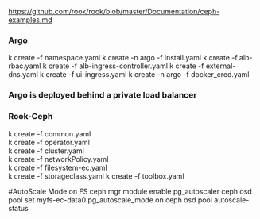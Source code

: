 <https://github.com/rook/rook/blob/master/Documentation/ceph-examples.md><br>

### Argo
k create -f namespace.yaml
k create -n argo -f install.yaml
k create -f alb-rbac.yaml
k create -f alb-ingress-controller.yaml
k create -f external-dns.yaml
k create -f ui-ingress.yaml
k create -n argo -f docker_cred.yaml
### Argo is deployed behind a private load balancer

### Rook-Ceph
k create -f common.yaml<br>
k create -f operator.yaml<br>
k create -f cluster.yaml<br>
k create -f networkPolicy.yaml<br>
k create -f filesystem-ec.yaml<br>
k create -f storageclass.yaml
k create -f toolbox.yaml<br>


#AutoScale Mode on FS
ceph mgr module enable pg_autoscaler
ceph osd pool set myfs-ec-data0 pg_autoscale_mode on
ceph osd pool autoscale-status

